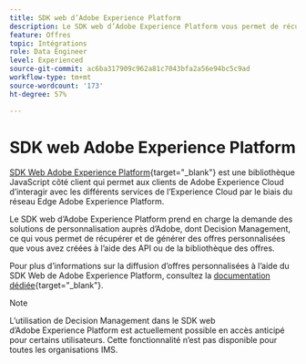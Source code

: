 ```yaml
---
title: SDK web d’Adobe Experience Platform
description: Le SDK web d’Adobe Experience Platform vous permet de récupérer et de générer des offres personnalisées que vous avez créées à l’aide des API ou de la bibliothèque des offres.
feature: Offres
topic: Intégrations
role: Data Engineer
level: Experienced
source-git-commit: ac6ba317909c962a81c7043bfa2a56e94bc5c9ad
workflow-type: tm+mt
source-wordcount: '173'
ht-degree: 57%

---
```


# SDK web Adobe Experience Platform

[SDK Web Adobe Experience Platform](https://experienceleague.adobe.com/docs/experience-platform/edge/home.html#video-overview){target=&quot;_blank&quot;} est une bibliothèque JavaScript côté client qui permet aux clients de Adobe Experience Cloud d’interagir avec les différents services de l’Experience Cloud par le biais du réseau Edge Adobe Experience Platform.

Le SDK web d’Adobe Experience Platform prend en charge la demande des solutions de personnalisation auprès d’Adobe, dont Decision Management, ce qui vous permet de récupérer et de générer des offres personnalisées que vous avez créées à l’aide des API ou de la bibliothèque des offres.

Pour plus d’informations sur la diffusion d’offres personnalisées à l’aide du SDK Web de Adobe Experience Platform, consultez la [documentation dédiée](https://experienceleague.adobe.com/docs/experience-platform/edge/personalization/offer-decisioning/offer-decisioning-overview.html#enabling-offer-decisioning){target=&quot;_blank&quot;}.

>[!NOTE]
>
>L’utilisation de Decision Management dans le SDK web d’Adobe Experience Platform est actuellement possible en accès anticipé pour certains utilisateurs. Cette fonctionnalité n’est pas disponible pour toutes les organisations IMS.

